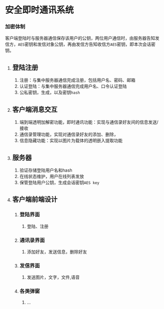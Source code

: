 # 安全即时通讯系统

### 加密体制

 客户端登陆时与服务器通信保存该用户的公钥，两位用户通信时，由服务器告知发信方，`AES`密钥和发信对象公钥，再由发信方告知收信方`AES`密钥，即本次会话密钥。

1. ## 登陆注册

   1. 注册：与集中服务器通信完成注册，包括用户名、密码、邮箱
   2. 认证登陆：与集中服务器通信完成用户名、口令认证登陆
   3. 公私密钥，生成，以及密钥`hash`

2. ## 客户端消息交互

   1. 端到端透明加解密功能，即时通讯功能：实现与通信录好友间的信息发送/接收
   2. 通信录管理功能，实现对通信录好友的添加、删除，
   3. 信息隐藏功能：实现以图片为载体的透明嵌入提取功能

3. ## 服务器

   1. 验证存储登陆用户名和hash
   2. 在线状态维护，用户在线列表发放
   3. 保管登陆用户公钥，生成会话密钥`AES key`

   

4. ## 客户端前端设计

   1. ### 登陆界面

      1. 登陆、注册

   2. ### 通讯录界面

      1. 添加好友，发送信息，删除好友

   3. ### 发信界面

      1. 发送图片，文字，文件,语音

   4. ### 各类弹窗

      1. ...

